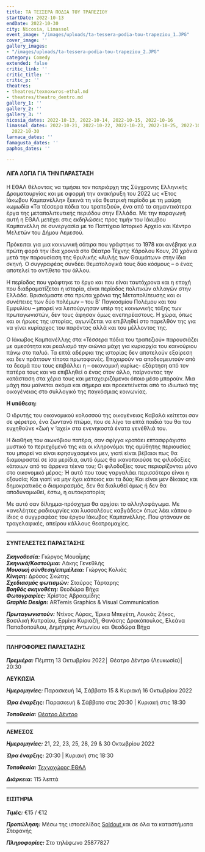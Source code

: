 ```yaml
---
title: ΤΑ ΤΕΣΣΕΡΑ ΠΟΔΙΑ ΤΟΥ ΤΡΑΠΕΖΙΟΥ
startDate: 2022-10-13
endDate: 2022-10-30
city: Nicosia, Limassol
event_image: "/images/uploads/ta-tessera-podia-tou-trapeziou_1.JPG"
cover_image: ''
gallery_images:
- "/images/uploads/ta-tessera-podia-tou-trapeziou_2.JPG"
category: Comedy
extended: false
critic_link: ''
critic_title: ''
critic_p: ''
theatres:
- theatres/texnoxwros-ethal.md
- theatres/theatro_dentro.md
gallery_1: ''
gallery_2: ''
gallery_3: ''
nicosia_dates: 2022-10-13, 2022-10-14, 2022-10-15, 2022-10-16
limassol_dates: 2022-10-21, 2022-10-22, 2022-10-23, 2022-10-25, 2022-10-28, 2022-10-29,
  2022-10-30
larnaca_dates: ''
famagusta_dates: ''
paphos_dates: ''

---
```

#### ΛΙΓΑ ΛΟΓΙΑ ΓΙΑ ΤΗΝ ΠΑΡΑΣΤΑΣΗ

Η ΕΘΑΛ θέλοντας να τιμήσει τον πατριάρχη της Σύγχρονης Ελληνικής Δραματουργίας και με αφορμή την ανακήρυξη του 2022 ως «Έτος Ιάκωβου Καμπανέλλη» ξεκινά τη νέα θεατρική περίοδο με τη μαύρη κωμωδία «Τα τέσσερα πόδια του τραπεζιού», ένα από τα σημαντικότερα έργα της μεταπολιτευτικής περιόδου στην Ελλάδα. Με την παραγωγή αυτή η ΕΘΑΛ μετέχει στις εκδηλώσεις προς τιμήν του Ιάκωβου Καμπανέλλη σε συνεργασία με το Παττίχειο Ιστορικό Αρχείο και Κέντρο Μελετών του Δήμου Λεμεσού.

Πρόκειται για μια κοινωνική σάτιρα που γράφτηκε το 1978 και ανέβηκε για πρώτη φορά την ίδια χρονιά στο Θέατρο Τέχνης Κάρολου Κουν, 20 χρόνια μετά την παρουσίαση της θρυλικής «Αυλής των Θαυμάτων» στην ίδια σκηνή. Ο συγγραφέας συνδέει θεματολογικά τους δύο κόσμους – ο ένας αποτελεί το αντίθετο του άλλου.

Η περίοδος που γράφτηκε το έργο και που είναι ταυτόχρονα και η εποχή που διαδραματίζεται η ιστορία, είναι περίοδος πολιτικών αλλαγών στην Ελλάδα. Βρισκόμαστε στα πρώτα χρόνια της Μεταπολίτευσης και οι συνέπειες των δύο πολέμων – του Β’ Παγκοσμίου Πολέμου και του Εμφυλίου – μπορεί να λειτούργησαν υπέρ της κοινωνικής τάξης των πρωταγωνιστών, δεν τους άφησαν όμως ανεπηρέαστους. Η χώρα, όπως και οι ήρωες της ιστορίας, αγωνίζεται να επιβληθεί στο παρελθόν της για να γίνει κυρίαρχος του παρόντος αλλά και του μέλλοντος της.

Ο Ιάκωβος Καμπανέλλης στα «Τέσσερα πόδια του τραπεζιού» παρουσιάζει με αμεσότητα και ρεαλισμό την αιώνια μάχη για κυριαρχία του καινούριου πάνω στο παλιό. Τα επτά αδέρφια της ιστορίας δεν αποτελούν εξαίρεση και δεν πράττουν τίποτα πρωτοφανές. Επιχειρούν να αποδεσμευτούν από τα δεσμά που τους επιβάλλει η – οικονομική κυρίως- εξάρτηση από τον πατέρα τους και να επιβληθεί ο ένας στον άλλο, παίρνοντας την κατάσταση στα χέρια τους και μεταχειριζόμενοι όποιο μέσο μπορούν. Μια μάχη που μαίνεται ακόμα και σήμερα και προεκτείνεται από το ιδιωτικό της οικογένειας στο συλλογικό της παγκόσμιας κοινωνίας.

**Η υπόθεση:**

Ο ιδρυτής του οικονομικού κολοσσού της οικογένειας Καβαλά κείτεται σαν σε φέρετρο, ένα ζωντανό πτώμα, που σε λίγο τα επτά παιδιά του θα του ευχηθούνε «ζωή ν ‘αχεί» στα ενενηκοστά ένατα γενέθλιά του.

Η διαθήκη του αιωνόβιου πατέρα, σαν σφίγγα κρατάει επτασφράγιστο μυστικό το περιεχόμενό της και οι κληρονόμοι της αμύθητης περιουσίας του μπορεί να είναι εφησυχασμένοι μεν, γιατί είναι βέβαιοι πως θα διαμοιραστεί σε ίσα μερίδια, αυτό όμως θα ικανοποιούσε τις φιλοδοξίες κάποιων από τα άρρενα τέκνα του; Οι φιλοδοξίες τους περιορίζονται μόνο στο οικονομικό μέρος; Ή αυτό που τους γαργαλάει περισσότερο είναι η εξουσία; Και γιατί να μην έχει κάποιος και τα δύο; Και είναι μεν δίκαιος και δημοκρατικός ο διαμοιρασμός, δεν θα διαλυθεί όμως ή δεν θα αποδυναμωθεί, έστω, η αυτοκρατορία;

Με αυτό σαν δίλημμα-πρόσχημα θα αρχίσει το αλληλοφάγωμα. Με «ανελέητες ραδιουργίες και λυσσαλέους καβγάδες» όπως λέει κάπου ο ίδιος ο συγγραφέας του έργου Ιάκωβος Καμπανέλλης. Που φτάνουν σε τραγελαφικές, απείρου κάλλους θεατρομαχίες.

***

#### ΣΥΝΤΕΛΕΣΤΕΣ ΠΑΡΑΣΤΑΣΗΣ

**_Σκηνοθεσία:_** Γιώργος Μουαΐμης  
**_Σκηνικά/Κοστούμια:_** Λάκης Γενεθλής  
**_Μουσική σύνθεση/επιμέλεια:_** Γιώργος Κολιάς  
**_Κίνηση:_** Δρόσος Σκώτης  
**_Σχεδιασμός φωτισμών:_** Σταύρος Τάρταρης  
**_Βοηθός σκηνοθέτη:_** Θεοδώρα Βήχα  
**_Φωτογραφίες:_** Χρίστος Αβρααμίδης  
**_Graphic Design:_** ARTemis Graphics & Visual Communication

**_Πρωταγωνιστούν:_** Ντίνος Λύρας, Έρικα Μπεγέτη, Λουκάς Ζήκος, Βασιλική Κυπραίου, Ερμίνα Κυριαζή, Θανάσης Δρακόπουλος, Ελεάνα Παπαδοπούλου, Δημήτρης Αντωνίου και Θεοδώρα Βήχα

***

#### ΠΛΗΡΟΦΟΡΙΕΣ ΠΑΡΑΣΤΑΣΗΣ​

**_Πρεμιέρα:_** Πέμπτη 13 Οκτωβρίου 2022│ Θέατρο Δέντρο (Λευκωσία)│ 20:30

**ΛΕΥΚΩΣΙΑ**

**_Ημερομηνίες:_** Παρασκευή 14, Σάββατο 15 & Κυριακή 16 Οκτωβρίου 2022

**_Ώρα έναρξης:_** Παρασκευή & Σάββατο στις 20:30 | Κυριακή στις 18:30

**_Τοποθεσία:_** [Θέατρο Δέντρο](?#map)

***

**ΛΕΜΕΣΟΣ**

**_Ημερομηνίες:_** 21, 22, 23, 25, 28, 29 & 30 Οκτωβρίου 2022

**_Ώρα έναρξης:_** 20:30 | Κυριακή στις 18:30

**_Τοποθεσία:_** [Τεχνοχώρος ΕΘΑΛ](?#map)

**_Διάρκεια:_** 115 λεπτά

***

#### ΕΙΣΙΤΗΡΙΑ

**_Τιμές:_** €15 / €12

**_Προπώληση:_** Μέσω της ιστοσελίδας [Soldout  ](https://www.soldoutticketbox.com/ta-tessera-podia-tou-trapeziou-ethal-oct-2022/?lang=el)και σε όλα τα καταστήματα Στεφανής

**_Πληροφορίες:_** Στο τηλέφωνο 25877827